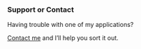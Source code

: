 ### Support or Contact

Having trouble with one of my applications? 

[Contact me](mailto:acwrightdesign@gmail.com) and I’ll help you sort it out.
